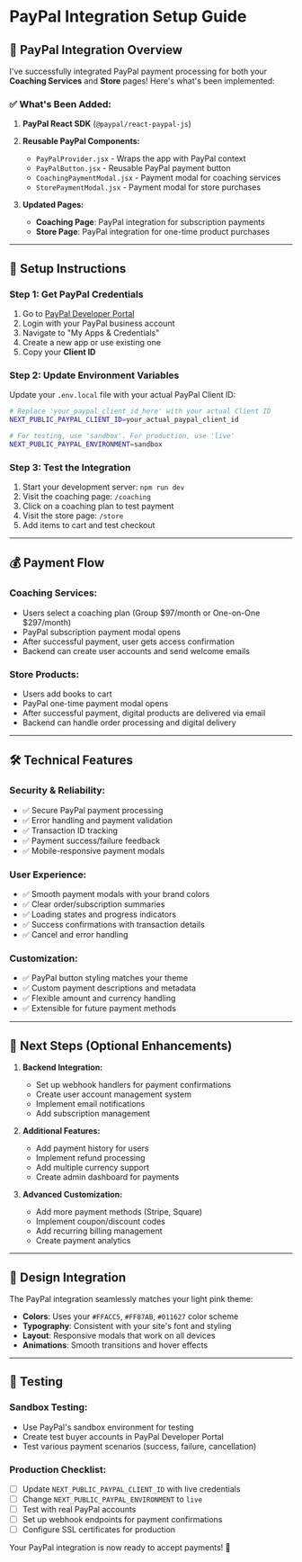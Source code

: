 # PayPal Integration Setup Guide

## 🚀 **PayPal Integration Overview**

I've successfully integrated PayPal payment processing for both your **Coaching Services** and **Store** pages! Here's what's been implemented:

### ✅ **What's Been Added:**

1. **PayPal React SDK** (`@paypal/react-paypal-js`)
2. **Reusable PayPal Components:**
   - `PayPalProvider.jsx` - Wraps the app with PayPal context
   - `PayPalButton.jsx` - Reusable PayPal payment button
   - `CoachingPaymentModal.jsx` - Payment modal for coaching services
   - `StorePaymentModal.jsx` - Payment modal for store purchases

3. **Updated Pages:**
   - **Coaching Page**: PayPal integration for subscription payments
   - **Store Page**: PayPal integration for one-time product purchases

---

## 🔧 **Setup Instructions**

### **Step 1: Get PayPal Credentials**

1. Go to [PayPal Developer Portal](https://developer.paypal.com/)
2. Login with your PayPal business account
3. Navigate to "My Apps & Credentials"
4. Create a new app or use existing one
5. Copy your **Client ID**

### **Step 2: Update Environment Variables**

Update your `.env.local` file with your actual PayPal Client ID:

```bash
# Replace 'your_paypal_client_id_here' with your actual Client ID
NEXT_PUBLIC_PAYPAL_CLIENT_ID=your_actual_paypal_client_id

# For testing, use 'sandbox'. For production, use 'live'
NEXT_PUBLIC_PAYPAL_ENVIRONMENT=sandbox
```

### **Step 3: Test the Integration**

1. Start your development server: `npm run dev`
2. Visit the coaching page: `/coaching`
3. Click on a coaching plan to test payment
4. Visit the store page: `/store`
5. Add items to cart and test checkout

---

## 💰 **Payment Flow**

### **Coaching Services:**

- Users select a coaching plan (Group $97/month or One-on-One $297/month)
- PayPal subscription payment modal opens
- After successful payment, user gets access confirmation
- Backend can create user accounts and send welcome emails

### **Store Products:**

- Users add books to cart
- PayPal one-time payment modal opens
- After successful payment, digital products are delivered via email
- Backend can handle order processing and digital delivery

---

## 🛠 **Technical Features**

### **Security & Reliability:**

- ✅ Secure PayPal payment processing
- ✅ Error handling and payment validation
- ✅ Transaction ID tracking
- ✅ Payment success/failure feedback
- ✅ Mobile-responsive payment modals

### **User Experience:**

- ✅ Smooth payment modals with your brand colors
- ✅ Clear order/subscription summaries
- ✅ Loading states and progress indicators
- ✅ Success confirmations with transaction details
- ✅ Cancel and error handling

### **Customization:**

- ✅ PayPal button styling matches your theme
- ✅ Custom payment descriptions and metadata
- ✅ Flexible amount and currency handling
- ✅ Extensible for future payment methods

---

## 🔄 **Next Steps (Optional Enhancements)**

1. **Backend Integration:**
   - Set up webhook handlers for payment confirmations
   - Create user account management system
   - Implement email notifications
   - Add subscription management

2. **Additional Features:**
   - Add payment history for users
   - Implement refund processing
   - Add multiple currency support
   - Create admin dashboard for payments

3. **Advanced Customization:**
   - Add more payment methods (Stripe, Square)
   - Implement coupon/discount codes
   - Add recurring billing management
   - Create payment analytics

---

## 🎨 **Design Integration**

The PayPal integration seamlessly matches your light pink theme:

- **Colors**: Uses your `#FFACC5`, `#FF87AB`, `#011627` color scheme
- **Typography**: Consistent with your site's font and styling
- **Layout**: Responsive modals that work on all devices
- **Animations**: Smooth transitions and hover effects

---

## 📱 **Testing**

### **Sandbox Testing:**

- Use PayPal's sandbox environment for testing
- Create test buyer accounts in PayPal Developer Portal
- Test various payment scenarios (success, failure, cancellation)

### **Production Checklist:**

- [ ] Update `NEXT_PUBLIC_PAYPAL_CLIENT_ID` with live credentials
- [ ] Change `NEXT_PUBLIC_PAYPAL_ENVIRONMENT` to `live`
- [ ] Test with real PayPal accounts
- [ ] Set up webhook endpoints for payment confirmations
- [ ] Configure SSL certificates for production

Your PayPal integration is now ready to accept payments! 🎉
